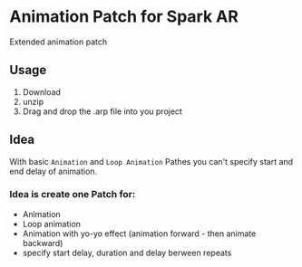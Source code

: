 # Animation Patch for Spark AR

Extended animation patch

## Usage
1. Download 
2. unzip
3. Drag and drop the .arp file into you project

## Idea
With basic `Animation` and `Loop Animation` Pathes you can't specify start and end delay of animation. 

### Idea is create one Patch for:
- Animation
- Loop animation
- Animation with yo-yo effect (animation forward - then animate backward)
- specify start delay, duration and delay berween repeats


